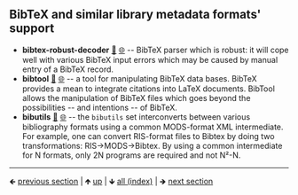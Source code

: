 











## BibTeX and similar library metadata formats' support

- **bibtex-robust-decoder** [📁](./bibtex-robust-decoder) [🌐](https://github.com/GerHobbelt/bibtex-robust-decoder) -- BibTeX parser which is robust: it will cope well with various BibTeX input errors which may be caused by manual entry of a BibTeX record.
- **bibtool** [📁](./bibtool) [🌐](https://github.com/GerHobbelt/bibtool) -- a tool for manipulating BibTeX data bases. BibTeX provides a mean to integrate citations into LaTeX documents. BibTool allows the manipulation of BibTeX files which goes beyond the possibilities -- and intentions -- of BibTeX.
- **bibutils** [📁](./bibutils) [🌐](https://github.com/GerHobbelt/bibutils) -- the `bibutils` set interconverts between various bibliography formats using a common MODS-format XML intermediate. For example, one can convert RIS-format files to Bibtex by doing two transformations: RIS->MODS->Bibtex. By using a common intermediate for N formats, only 2N programs are required and not N²-N.





	
----

🡸 [previous section](./0048-file-format.md)  |  🡹 [up](./0006-libraries-we-re-looking-at-for-this-intent.md)  |  🡻 [all (index)](./0093-libraries-in-this.md)  |  🡺 [next section](./0050-export-output-file-formats-text-formatting-etc.md)
